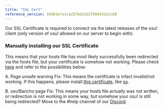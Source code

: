 ```yaml
---
title: "SSL Cert"
reference_version: b5d61efa1ca257bd1d15768453d12cb8
---
```

Our SSL Certificate is required to connect via the latest releases of the osu! client (only version of osu! allowed on our server to begin with).

### Manually installing our SSL Certificate

This means that your hosts file has most likely successfully been redirected via the hosts file, but your certificate is somehow not working. Please check [here](https://c.ppy.sh/) and refer to the possibilities below:

A. Page unsafe warning
Fix: This means the certificate is infact invalid/not working. If this happens, please install [this certificate](/static/ca.crt),
like [so](/static/cert_guide.gif).

B. osu!Bancho page
Fix: This means your hosts file actually was not written, or redirection is not working in some way, but somehow your osu! is still being redirected? Move to the #help channel of our [Discord](https://discord.gg/5cBtMPW).